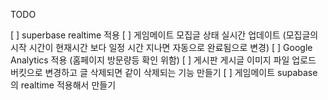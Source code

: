 
TODO

[ ] superbase realtime 적용
[ ] 게임메이트 모집글 상태 실시간 업데이트 (모집글의 시작 시간이 현재시간 보다 일정 시간 지나면 자동으로 완료됨으로 변경)
[ ] Google Analytics 적용 (홈페이지 방문량등 확인 위함)
[ ] 게시판 게시글 이미지 파일 업로드 버킷으로 변경하고 글 삭제되면 같이 삭제되는 기능 만들기
[ ] 게임메이트 supabase의 realtime 적용해서 만들기
